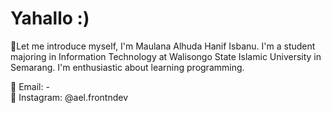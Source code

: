 # Yahallo :)
👋Let me introduce myself, I'm Maulana Alhuda Hanif Isbanu. I'm a student majoring in Information Technology at Walisongo State Islamic University in Semarang. I'm enthusiastic about learning programming.

📧 Email: -
<br>📸 Instagram: @ael.frontndev
